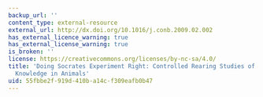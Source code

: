 ```yaml
---
backup_url: ''
content_type: external-resource
external_url: http://dx.doi.org/10.1016/j.conb.2009.02.002
has_external_licence_warning: true
has_external_license_warning: true
is_broken: ''
license: https://creativecommons.org/licenses/by-nc-sa/4.0/
title: 'Doing Socrates Experiment Right: Controlled Rearing Studies of Geometrical
  Knowledge in Animals'
uid: 55fbbe2f-919d-410b-a14c-f309eafb0b47
---
```

